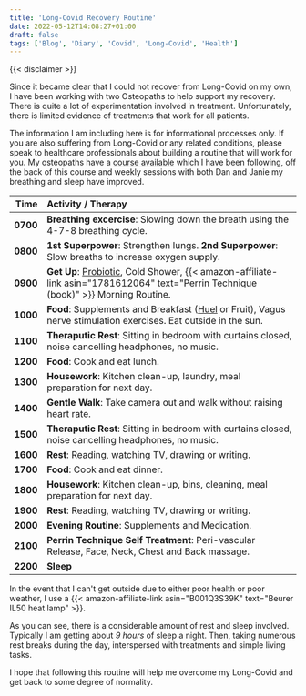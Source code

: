 ```yaml
---
title: 'Long-Covid Recovery Routine'
date: 2022-05-12T14:08:27+01:00
draft: false
tags: ['Blog', 'Diary', 'Covid', 'Long-Covid', 'Health']
---
```


{{< disclaimer >}}

Since it became clear that I could not recover from Long-Covid on my own, I have been working with two Osteopaths to help support my recovery. There is quite a lot of experimentation involved in treatment. Unfortunately, there is limited evidence of treatments that work for all patients.

The information I am including here is for informational processes only. If you are also suffering from Long-Covid or any related conditions, please speak to healthcare professionals about building a routine that will work for you. My osteopaths have a [course available](https://thelonghaullounge.passion.io/) which I have been following, off the back of this course and weekly sessions with both Dan and Janie my breathing and sleep have improved.

| Time     | Activity / Therapy                                                                                             |
| -------: | :------------------------------------------------------------------------------------------------------------- |
| **0700** | **Breathing excercise**: Slowing down the breath using the 4-7-8 breathing cycle.                              |
| **0800** | **1st Superpower**: Strengthen lungs. **2nd Superpower**: Slow breaths to increase oxygen supply.              | 
| **0900** | **Get Up**: [Probiotic](https://symprove.mention-me.com/m/ol/si5kw-richard-slater), Cold Shower, {{< amazon-affiliate-link asin="1781612064" text="Perrin Technique (book)" >}} Morning Routine.|
| **1000** | **Food**: Supplements and Breakfast ([Huel](https://huel.mention-me.com/m/ol/rs1an-richard-slater) or Fruit), Vagus nerve stimulation exercises. Eat outside in the sun.|
| **1100** | **Theraputic Rest**: Sitting in bedroom with curtains closed, noise cancelling headphones, no music.           |
| **1200** | **Food**: Cook and eat lunch.                                                                                  |
| **1300** | **Housework**: Kitchen clean-up, laundry, meal preparation for next day.                                       |
| **1400** | **Gentle Walk**: Take camera out and walk without raising heart rate.                                          |
| **1500** | **Theraputic Rest**: Sitting in bedroom with curtains closed, noise cancelling headphones, no music.           |
| **1600** | **Rest**: Reading, watching TV, drawing or writing.                                                            |
| **1700** | **Food**: Cook and eat dinner.                                                                                 |
| **1800** | **Housework**: Kitchen clean-up, bins, cleaning, meal preparation for next day.                                |
| **1900** | **Rest**: Reading, watching TV, drawing or writing.                                                            |
| **2000** | **Evening Routine**: Supplements and Medication.                                                                |
| **2100** | **Perrin Technique Self Treatment**: Peri-vascular Release, Face, Neck, Chest and Back massage.                |
| **2200** | **Sleep**                                                                                                      |

In the event that I can't get outside due to either poor health or poor weather, I use a {{< amazon-affiliate-link asin="B001Q3S39K" text="Beurer IL50 heat lamp" >}}.

As you can see, there is a considerable amount of rest and sleep involved. Typically I am getting about *9 hours* of sleep a night. Then, taking numerous rest breaks during the day, interspersed with treatments and simple living tasks.

I hope that following this routine will help me overcome my Long-Covid and get back to some degree of normality.